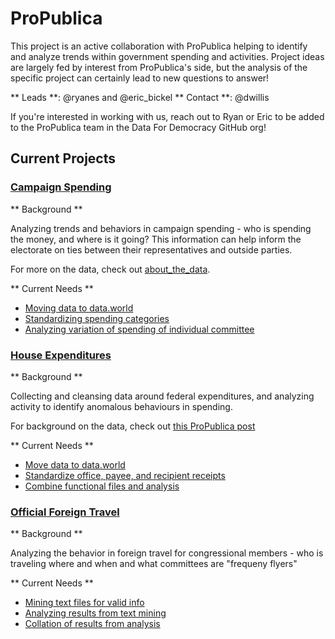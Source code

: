 # ProPublica

This project is an active collaboration with ProPublica helping to identify and analyze trends within government spending and activities. Project ideas are largely fed by interest from ProPublica's side, but the analysis of the specific project can certainly lead to new questions to answer!

** Leads **: @ryanes and @eric_bickel
** Contact **: @dwillis

If you're interested in working with us, reach out to Ryan or Eric to be added to the ProPublica team in the Data For Democracy GitHub org!

## Current Projects

### [Campaign Spending](https://github.com/Data4Democracy/campaign_expenditures)

** Background ** 

Analyzing trends and behaviors in campaign spending - who is spending the money, and where is it going? This information can help inform the electorate on ties between their representatives and outside parties.

For more on the data, check out [about_the_data](https://github.com/Data4Democracy/campaign_expenditures/blob/master/about_the_data.Rmd).

** Current Needs **

- [Moving data to data.world](https://github.com/Data4Democracy/campaign_expenditures/issues/2)
- [Standardizing spending categories](https://github.com/Data4Democracy/campaign_expenditures/issues/3)
- [Analyzing variation of spending of individual committee](https://github.com/Data4Democracy/campaign_expenditures/issues/4)

### [House Expenditures](https://github.com/Data4Democracy/house_expenditures)

** Background ** 

Collecting and cleansing data around federal expenditures, and analyzing activity to identify anomalous behaviours in spending.

For background on the data, check out [this ProPublica post](https://www.propublica.org/article/update-on-house-disbursements-a-few-notes-on-how-to-use-the-data)

** Current Needs **

- [Move data to data.world](https://github.com/Data4Democracy/house_expenditures/issues/4)
- [Standardize office, payee, and recipient receipts](https://github.com/Data4Democracy/house_expenditures/issues/6)
- [Combine functional files and analysis](https://github.com/Data4Democracy/house_expenditures/issues/7)

### [Official Foreign Travel](https://github.com/Data4Democracy/official-foreign-travel)

** Background ** 

Analyzing the behavior in foreign travel for congressional members - who is traveling where and when and what committees are "frequeny flyers"

** Current Needs **

- [Mining text files for valid info](https://github.com/Data4Democracy/official-foreign-travel/issues/1)
- [Analyzing results from text mining](https://github.com/Data4Democracy/official-foreign-travel/issues/2)
- [Collation of results from analysis](https://github.com/Data4Democracy/official-foreign-travel/issues/3)